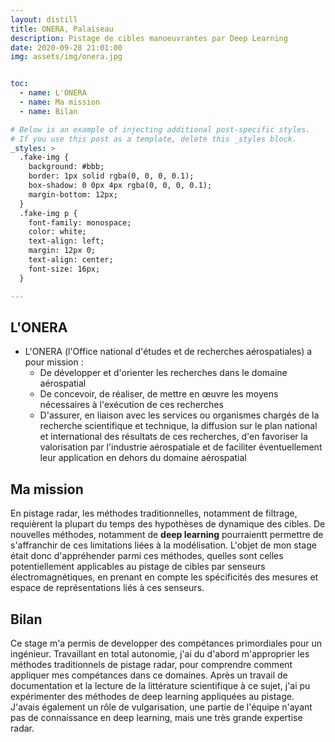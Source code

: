 ```yaml
---
layout: distill
title: ONERA, Palaiseau
description: Pistage de cibles manoeuvrantes par Deep Learning
date: 2020-09-28 21:01:00
img: assets/img/onera.jpg


toc:
  - name: L'ONERA
  - name: Ma mission
  - name: Bilan

# Below is an example of injecting additional post-specific styles.
# If you use this post as a template, delete this _styles block.
_styles: >
  .fake-img {
    background: #bbb;
    border: 1px solid rgba(0, 0, 0, 0.1);
    box-shadow: 0 0px 4px rgba(0, 0, 0, 0.1);
    margin-bottom: 12px;
  }
  .fake-img p {
    font-family: monospace;
    color: white;
    text-align: left;
    margin: 12px 0;
    text-align: center;
    font-size: 16px;
  }

---
```


## L'ONERA

- L'ONERA (l'Office national d'études et de recherches aérospatiales) a pour mission :
  - De développer et d'orienter les recherches dans le domaine aérospatial
  - De concevoir, de réaliser, de mettre en œuvre les moyens nécessaires à l'exécution de ces recherches
  - D'assurer, en liaison avec les services ou organismes chargés de la recherche scientifique et technique, la diffusion sur le plan national et international des résultats de ces recherches, d'en favoriser la valorisation par l'industrie aérospatiale et de faciliter éventuellement leur application en dehors du domaine aérospatial

## Ma mission

En pistage radar, les méthodes traditionnelles, notamment de filtrage, requièrent la plupart du temps des hypothèses de dynamique des cibles. De nouvelles méthodes, notamment de **deep learning** pourraientt permettre de s'affranchir de ces limitations liées à la modélisation.
L'objet de mon stage était donc d'appréhender parmi ces méthodes, quelles sont celles potentiellement applicables au pistage de cibles par senseurs électromagnétiques, en prenant en compte les spécificités des mesures et espace de représentations liés à ces senseurs.


## Bilan

Ce stage m'a permis de developper des compétances primordiales pour un ingénieur. Travaillant en total autonomie, j'ai du d'abord m'approprier les méthodes traditionnels de pistage radar, pour comprendre comment appliquer mes compétances dans ce domaines. Après un travail de documentation et la lecture de la littérature scientifique à ce sujet, j'ai pu expérimenter des méthodes de deep learning appliquées au pistage.
J'avais également un rôle de vulgarisation, une partie de l'équipe n'ayant pas de connaissance en deep learning, mais une très grande expertise radar.


<br/><br/>
<br/><br/>
<br/><br/>